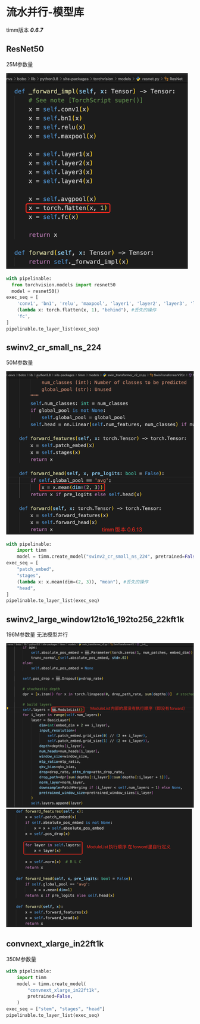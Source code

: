 # 流水并行-模型库

timm版本 ***0.6.7***



## ResNet50

25M参数量

<img src="assets/image-20230530下午85934960.png" alt="image-20230530下午85934960" style="zoom:80%;" />

```python
with pipelinable:
  from torchvision.models import resnet50
  model = resnet50()
exec_seq = [
    'conv1', 'bn1', 'relu', 'maxpool', 'layer1', 'layer2', 'layer3', 'layer4', 'avgpool',
    (lambda x: torch.flatten(x, 1), "behind"), #丢失的操作
  	'fc',
]
pipelinable.to_layer_list(exec_seq)
```



## swinv2_cr_small_ns_224

50M参数量

<img src="assets/image-20230530下午85718688.png" alt="image-20230530下午85718688" style="zoom:80%;" />

```python
with pipelinable:
  	import timm
    model = timm.create_model("swinv2_cr_small_ns_224", pretrained=False)
exec_seq = [
    "patch_embed",
    "stages",
    (lambda x: x.mean(dim=(2, 3)), "mean"), #丢失的操作
    "head",
]
pipelinable.to_layer_list(exec_seq)
```





## swinv2_large_window12to16_192to256_22kft1k

196M参数量   无法模型并行

<img src="assets/image-20230530下午92359326.png" alt="image-20230530下午92359326" style="zoom: 50%;" />

<img src="assets/image-20230530下午92600658.png" alt="image-20230530下午92600658" style="zoom:50%;" />

## convnext_xlarge_in22ft1k

350M参数量

```python
with pipelinable:
    import timm
    model = timm.create_model(
        "convnext_xlarge_in22ft1k",
        pretrained=False,
    )
exec_seq = ["stem", "stages", "head"]
pipelinable.to_layer_list(exec_seq) 
```

